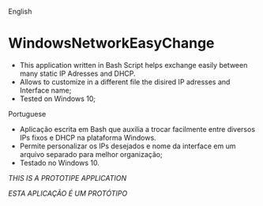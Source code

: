 English
# WindowsNetworkEasyChange
- This application written in Bash Script helps exchange easily between many static IP Adresses and DHCP.
- Allows to customize in a different file the disired IP adresses and Interface name;
- Tested on Windows 10;

Portuguese
- Aplicação escrita em Bash que auxilia a trocar facilmente entre diversos IPs fixos e DHCP na plataforma Windows.
- Permite personalizar os IPs desejados e nome da interface em um arquivo separado para melhor organização;
- Testado no Windows 10.


*THIS IS A PROTOTIPE APPLICATION*

*ESTA APLICAÇÃO É UM PROTÓTIPO*

